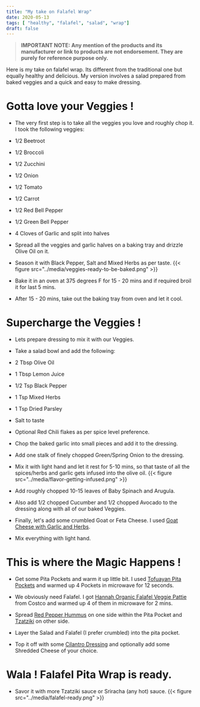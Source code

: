 ```yaml
---
title: "My take on Falafel Wrap"
date: 2020-05-13
tags: [ "healthy", "falafel", "salad", "wrap"]
draft: false
---
```

> **IMPORTANT NOTE: Any mention of the products and its manufacturer or link to products are not endorsement. They are purely for reference purpose only.**

Here is my take on falafel wrap. Its different from the traditional one but equally healthy and delicious. My version involves a salad prepared from baked veggies and a quick and easy to make dressing.

# Gotta love your Veggies !

* The very first step is to take all the veggies you love and roughly chop it. I took the following veggies:
* 1/2 Beetroot
* 1/2 Broccoli
* 1/2 Zucchini
* 1/2 Onion
* 1/2 Tomato
* 1/2 Carrot
* 1/2 Red Bell Pepper
* 1/2 Green Bell Pepper
* 4 Cloves of Garlic and split into halves

* Spread all the veggies and garlic halves on a baking tray and drizzle Olive Oil on it.
* Season it with Black Pepper, Salt and Mixed Herbs as per taste.
{{< figure src="../media/veggies-ready-to-be-baked.png" >}}

* Bake it in an oven at 375 degrees F for 15 - 20 mins and if required broil it for last 5 mins.
* After 15 - 20 mins, take out the baking tray from oven and let it cool.

# Supercharge the Veggies !

* Lets prepare dressing to mix it with our Veggies.
* Take a salad bowl and add the following:
* 2 Tbsp Olive Oil
* 1 Tbsp Lemon Juice
* 1/2 Tsp Black Pepper
* 1 Tsp Mixed Herbs
* 1 Tsp Dried Parsley
* Salt to taste
* Optional Red Chili flakes as per spice level preference.

* Chop the baked garlic into small pieces and add it to the dressing.
* Add one stalk of finely chopped Green/Spring Onion to the dressing.
* Mix it with light hand and let it rest for 5-10 mins, so that taste of all the spices/herbs and garlic gets infused into the olive oil.
{{< figure src="../media/flavor-getting-infused.png" >}}

* Add roughly chopped 10-15 leaves of Baby Spinach and Arugula.
* Also add 1/2 chopped Cucumber and 1/2 chopped Avocado to the dressing along with all of our baked Veggies.
* Finally, let's add some crumbled Goat or Feta Cheese. I used [Goat Cheese with Garlic and Herbs](https://shop.sprouts.com/product/9891/crooked-creek-garlic-herb-goat-cheese).
* Mix everything with light hand.

# This is where the Magic Happens !

- Get some Pita Pockets and warm it up little bit. I used [Tofuayan Pita Pockets](https://shop.sprouts.com/product/57483/toufayan-original-sandwich-smart-pockets) and warmed up 4 Pockets in microwave for 12 seconds.
- We obviously need Falafel. I got [Hannah Organic Falafel Veggie Pattie](https://hannahfoods.net/falafel) from Costco and warmed up 4 of them in microwave for 2 mins.
- Spread [Red Pepper Hummus](https://shop.sprouts.com/product/57896/market-corner-organic-roasted-red-pepper-hummus) on one side within the Pita Pocket and [Tzatziki](https://shop.sprouts.com/product/28249/sprouts-tzatziki-sauce) on other side.
- Layer the Salad and Falafel (I prefer crumbled) into the pita pocket.

- Top it off with some [Cilantro Dressing](https://shop.sprouts.com/product/53523/primal-kitchen-cilantro-lime-avocado-oil-dressing) and optionally add some Shredded Cheese of your choice.


# Wala ! Falafel Pita Wrap is ready.
* Savor it with more Tzatziki sauce or Sriracha (any hot) sauce.
{{< figure src="../media/falafel-ready.png" >}}
